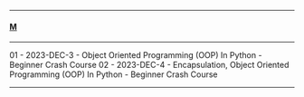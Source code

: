 
---

#### [M](https://github.com/ttltrk/TTT/blob/master/menu.md)

---

01 - 2023-DEC-3 - Object Oriented Programming (OOP) In Python - Beginner Crash Course
02 - 2023-DEC-4 - Encapsulation, Object Oriented Programming (OOP) In Python - Beginner Crash Course


---
